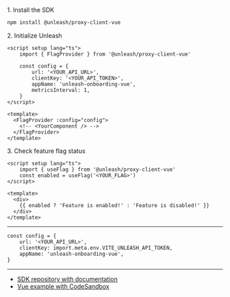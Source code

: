 1\. Install the SDK
```sh
npm install @unleash/proxy-client-vue
```

2\. Initialize Unleash
```vue
<script setup lang="ts">
    import { FlagProvider } from '@unleash/proxy-client-vue'

    const config = {
        url: '<YOUR_API_URL>',
        clientKey: '<YOUR_API_TOKEN>',
        appName: 'unleash-onboarding-vue',
        metricsInterval: 1,
    }
</script>

<template>
  <FlagProvider :config="config">
    <!-- <YourComponent /> -->
  </FlagProvider>
</template>
```

3\. Check feature flag status
```vue
<script setup lang="ts">
    import { useFlag } from '@unleash/proxy-client-vue'
    const enabled = useFlag('<YOUR_FLAG>')
</script>

<template>
  <div>
    {{ enabled ? 'Feature is enabled!' : 'Feature is disabled!' }}
  </div>
</template>
```
---
```svelte
const config = {
    url: '<YOUR_API_URL>',
    clientKey: import.meta.env.VITE_UNLEASH_API_TOKEN,
    appName: 'unleash-onboarding-vue',
}
```

---
- [SDK repository with documentation](https://github.com/Unleash/proxy-client-vue)
- [Vue example with CodeSandbox](https://github.com/Unleash/unleash-sdk-examples/tree/main/Vue)
